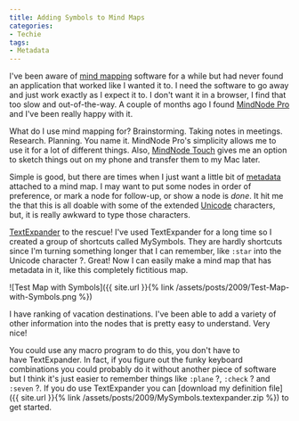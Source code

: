 ```yaml
---
title: Adding Symbols to Mind Maps
categories:
- Techie
tags:
- Metadata
---
```


I've been aware of [mind mapping](http://en.wikipedia.org/wiki/Mind_map) software for a while but had never found an application that worked like I wanted it to. I need the software to go away and just work exactly as I expect it to. I don't want it in a browser, I find that too slow and out-of-the-way. A couple of months ago I found [MindNode](http://www.mindnode.com/mindnode/professional/)[ Pro](http://www.mindnode.com/mindnode/professional/) and I've been really happy with it.

What do I use mind mapping for? Brainstorming. Taking notes in meetings. Research. Planning. You name it. MindNode Pro's simplicity allows me to use it for a lot of different things. Also, [MindNode](http://www.mindnode.com/mindnode/touch/)[ Touch](http://www.mindnode.com/mindnode/touch/) gives me an option to sketch things out on my phone and transfer them to my Mac later.

Simple is good, but there are times when I just want a little bit of [metadata](http://en.wikipedia.org/wiki/Metadata) attached to a mind map. I may want to put some nodes in order of preference, or mark a node for follow-up, or show a node is _done_. It hit me the that this is all doable with some of the extended [Unicode](http://en.wikipedia.org/wiki/Unicode) characters, but, it is really awkward to type those characters.

[TextExpander](http://www.smileonmymac.com/TextExpander/) to the rescue! I've used TextExpander for a long time so I created a group of shortcuts called MySymbols. They are hardly shortcuts since I'm turning something longer that I can remember, like `:star` into the Unicode character ?. Great! Now I can easily make a mind map that has metadata in it, like this completely fictitious map.

![Test Map with Symbols]({{ site.url }}{% link /assets/posts/2009/Test-Map-with-Symbols.png %})

I have ranking of vacation destinations. I've been able to add a variety of other information into the nodes that is pretty easy to understand. Very nice!

You could use any macro program to do this, you don't have to have TextExpander. In fact, if you figure out the funky keyboard combinations you could probably do it without another piece of software but I think it's just easier to remember things like `:plane` ?, `:check` ? and `:seven` ?. If you do use TextExpander you can [download my definition file]({{ site.url }}{% link /assets/posts/2009/MySymbols.textexpander.zip %}) to get started.
